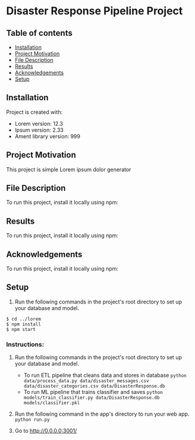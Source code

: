 # Disaster Response Pipeline Project

## Table of contents
* [Installation](#installation)
* [Project Motivation](#project-motivation)
* [File Description](#file-description)
* [Results](#results)
* [Acknowledgements](#acknowledgements)
* [Setup](#setup)

## Installation
Project is created with:
* Lorem version: 12.3
* Ipsum version: 2.33
* Ament library version: 999

## Project Motivation
This project is simple Lorem ipsum dolor generator
	
## File Description
To run this project, install it locally using npm:

## Results
To run this project, install it locally using npm:

## Acknowledgements
To run this project, install it locally using npm:

## Setup
1. Run the following commands in the project's root directory to set up your database and model.

```
$ cd ../lorem
$ npm install
$ npm start
```
### Instructions:
1. Run the following commands in the project's root directory to set up your database and model.

    - To run ETL pipeline that cleans data and stores in database
        `python data/process_data.py data/disaster_messages.csv data/disaster_categories.csv data/DisasterResponse.db`
    - To run ML pipeline that trains classifier and saves
        `python models/train_classifier.py data/DisasterResponse.db models/classifier.pkl`

2. Run the following command in the app's directory to run your web app.
    `python run.py`

3. Go to http://0.0.0.0:3001/
